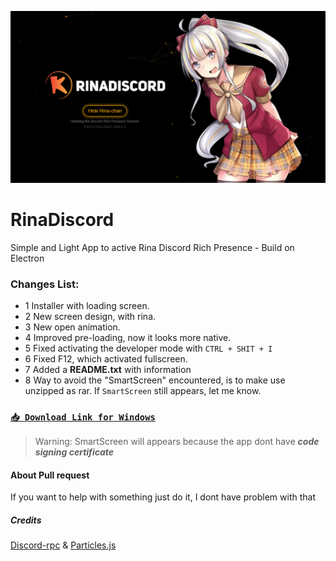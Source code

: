 ![Preview](https://github.com/MonasChinasReales/RinaDiscord/blob/main/src/img/Preview.PNG?raw=true)

# RinaDiscord
Simple and Light App to active Rina Discord Rich Presence - Build on Electron


### **Changes List:**

- 1 Installer with loading screen.
- 2 New screen design, with rina.
- 3 New open animation.
- 4 Improved pre-loading, now it looks more native.
- 5 Fixed activating the developer mode with `CTRL + SHIT + I`
- 6 Fixed F12, which activated fullscreen.
- 7 Added a **README.txt** with information
- 8 Way to avoid the "SmartScreen" encountered, is to make use unzipped as rar. If `SmartScreen` still appears, let me know.

### [`📥 Download Link for Windows`](https://cdn.discordapp.com/attachments/805397248288358420/837494530327445514/RinaInstaller.rar)
> Warning: SmartScreen will appears because the app dont have ***code signing certificate***

#### About Pull request
If you want to help with something just do it, I dont have problem with that

##### Credits
[Discord-rpc](https://www.npmjs.com/package/discord-rpc) & [Particles.js](https://www.npmjs.com/package/particles.js)




